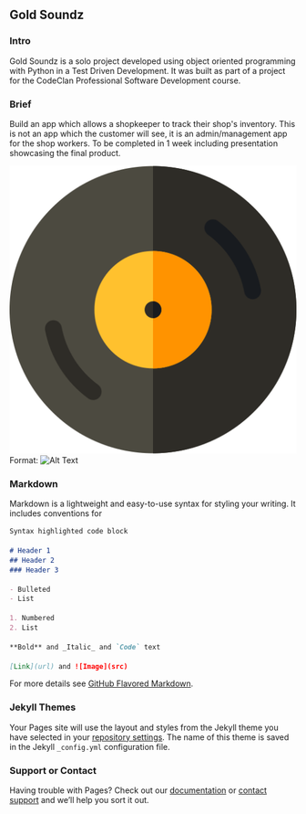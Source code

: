 ## Gold Soundz

### Intro
Gold Soundz is a solo project developed using object oriented programming with Python in a Test Driven Development. It was built as part of a project for the CodeClan Professional Software Development course.

### Brief
Build an app which allows a shopkeeper to track their shop's inventory. This is not an app which the customer will see, it is an admin/management app for the shop workers. To be completed in 1 week including presentation showcasing the final product.

![GoldSoundz Logo](static/images/vinyl.png)
Format: ![Alt Text](url)

### Markdown

Markdown is a lightweight and easy-to-use syntax for styling your writing. It includes conventions for

```markdown
Syntax highlighted code block

# Header 1
## Header 2
### Header 3

- Bulleted
- List

1. Numbered
2. List

**Bold** and _Italic_ and `Code` text

[Link](url) and ![Image](src)
```

For more details see [GitHub Flavored Markdown](https://guides.github.com/features/mastering-markdown/).

### Jekyll Themes

Your Pages site will use the layout and styles from the Jekyll theme you have selected in your [repository settings](https://github.com/RatBoyJim/GoldSoundz/settings). The name of this theme is saved in the Jekyll `_config.yml` configuration file.

### Support or Contact

Having trouble with Pages? Check out our [documentation](https://docs.github.com/categories/github-pages-basics/) or [contact support](https://github.com/contact) and we’ll help you sort it out.
